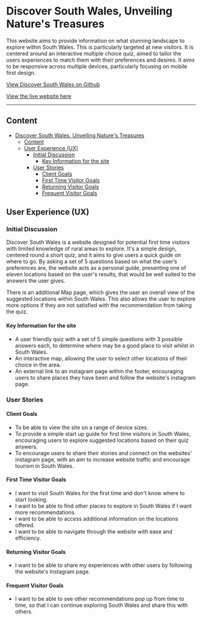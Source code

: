 # Discover South Wales, Unveiling Nature's Treasures

This website aims to provide information on what stunning landscape to explore within South Wales. This is particularly targeted at new visitors. It is centered around an interactive multiple choice quiz, aimed to tailor the users experiences to match them with their preferences and desires. It aims to be responsive across multiple devices, particularly focusing on mobile first design.

[View Discover South Wales on Github]()

[View the live website here]()

- - -

## Content

- [Discover South Wales, Unveiling Nature's Treasures](#discover-south-wales-unveiling-natures-treasures)
  - [Content](#content)
  - [User Experience (UX)](#user-experience-ux)
    - [Initial Discussion](#initial-discussion)
      - [Key Information for the site](#key-information-for-the-site)
    - [User Stories](#user-stories)
      - [Client Goals](#client-goals)
      - [First Time Visitor Goals](#first-time-visitor-goals)
      - [Returning Visitor Goals](#returning-visitor-goals)
      - [Frequent Visitor Goals](#frequent-visitor-goals)

## User Experience (UX)

### Initial Discussion

Discover South Wales is a website designed for potential first time visitors with limited knowledge of rural areas to explore. It's a simple design, centered round a short quiz, and it aims to give users a quick guide on where to go. By asking a set of 5 questions based on what the user’s preferences are, the website acts as a personal guide, presenting one of eleven locations based on the user's results, that would be well suited to the answers the user gives.

There is an additional Map page, which gives the user an overall view of the suggested locations within South Wales. This also allows the user to explore more options if they are not satisfied with the recommendation from taking the quiz.

#### Key Information for the site

- A user friendly quiz with a set of 5 simple questions with 3 possible answers each, to determine where may be a good place to visit whilst in South Wales.
- An interactive map, allowing the user to select other locations of their choice in the area.
- An external link to an instagram page within the footer, encouraging users to share places they have been and follow the website's instagram page.

### User Stories

#### Client Goals

- To be able to view the site on a range of device sizes.
- To provide a simple start up guide for first time visitors in South Wales, encouraging users to explore suggested locations based on their quiz answers.
- To encourage users to share their stories and connect on the websites' instagram page, with an aim to increase website traffic and encourage tourism in South Wales.

#### First Time Visitor Goals

- I want to visit South Wales for the first time and don't know where to start looking.
- I want to be able to find other places to explore in South Wales if I want more recommendations.
- I want to be able to access additional information on the locations offered.
- I want to be able to navigate through the website with ease and efficiency.

#### Returning Visitor Goals

- I want to be able to share my experiences with other users by following the website's Instagram page.

#### Frequent Visitor Goals

- I want to be able to see other recommendations pop up from time to time, so that I can continue exploring South Wales and share this with others.

